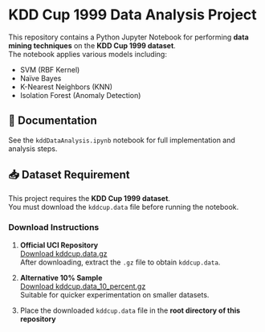 # KDD Cup 1999 Data Analysis Project

This repository contains a Python Jupyter Notebook for performing **data mining techniques** on the **KDD Cup 1999 dataset**.  
The notebook applies various models including:
- SVM (RBF Kernel)
- Naïve Bayes
- K-Nearest Neighbors (KNN)
- Isolation Forest (Anomaly Detection)

## 📄 Documentation
See the `kddDataAnalysis.ipynb` notebook for full implementation and analysis steps.

## 📥 Dataset Requirement

This project requires the **KDD Cup 1999 dataset**.  
You must download the `kddcup.data` file before running the notebook.

### Download Instructions

1. **Official UCI Repository**  
   [Download kddcup.data.gz](http://kdd.ics.uci.edu/databases/kddcup99/kddcup.data.gz)  
   After downloading, extract the `.gz` file to obtain `kddcup.data`.

2. **Alternative 10% Sample**  
   [Download kddcup.data_10_percent.gz](http://kdd.ics.uci.edu/databases/kddcup99/kddcup.data_10_percent.gz)  
   Suitable for quicker experimentation on smaller datasets.

3. Place the downloaded `kddcup.data` file in the **root directory of this repository**  
